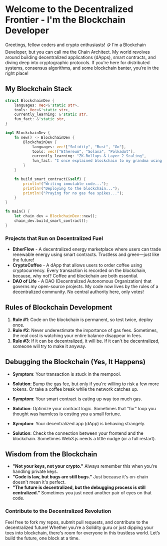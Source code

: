 # Welcome to the Decentralized Frontier - I'm the Blockchain Developer  
Greetings, fellow coders and crypto enthusiasts! 🪙 I'm a Blockchain Developer, but you can call me the Chain Architect. My world revolves around building decentralized applications (dApps), smart contracts, and diving deep into cryptographic protocols. If you're here for distributed systems, consensus algorithms, and some blockchain banter, you’re in the right place!

## My Blockchain Stack

```rust
struct BlockchainDev {
    languages: Vec<&'static str>,
    tools: Vec<&'static str>,
    currently_learning: &'static str,
    fun_fact: &'static str,
}

impl BlockchainDev {
    fn new() -> BlockchainDev {
        BlockchainDev {
            languages: vec!["Solidity", "Rust", "Go"],
            tools: vec!["Ethereum", "Solana", "Polkadot"],
            currently_learning: "ZK-Rollups & Layer 2 Scaling",
            fun_fact: "I once explained blockchain to my grandma using Lego blocks. She’s now a Bitcoin HODLer.",
        }
    }

    fn build_smart_contract(&self) {
        println!("Writing immutable code...");
        println!("Deploying to the blockchain...");
        println!("Praying for no gas fee spikes...");
    }
}

fn main() {
    let chain_dev = BlockchainDev::new();
    chain_dev.build_smart_contract();
}

```

### Projects that Run on Decentralized Fuel

- **EtherFlow** - A decentralized energy marketplace where users can trade renewable energy using smart contracts. Trustless and green—just like the future!
- **CryptoCoffee** - A dApp that allows users to order coffee using cryptocurrency. Every transaction is recorded on the blockchain, because, why not? Coffee and blockchain are both essential.
- **DAO of Life** - A DAO (Decentralized Autonomous Organization) that governs my open-source projects. My code now lives by the rules of a decentralized community. No central authority here, only votes!

## Rules of Blockchain Development

1. **Rule #1**: Code on the blockchain is permanent, so test twice, deploy once.
2. **Rule #2**: Never underestimate the importance of gas fees. Sometimes, the real cost is watching your entire balance disappear in fees.
3. **Rule #3**: If it can be decentralized, it will be. If it can't be decentralized, someone will try to make it anyway.

## Debugging the Blockchain (Yes, It Happens)

- **Symptom**: Your transaction is stuck in the mempool.
- **Solution**: Bump the gas fee, but only if you're willing to risk a few more tokens. Or take a coffee break while the network catches up.

- **Symptom**: Your smart contract is eating up way too much gas.
- **Solution**: Optimize your contract logic. Sometimes that "for" loop you thought was harmless is costing you a small fortune.

- **Symptom**: Your decentralized app (dApp) is behaving strangely.
- **Solution**: Check the connection between your frontend and the blockchain. Sometimes Web3.js needs a little nudge (or a full restart).

## Wisdom from the Blockchain

- **"Not your keys, not your crypto."** Always remember this when you're handling private keys.
- **"Code is law, but bugs are still bugs."** Just because it's on-chain doesn't mean it's perfect.
- **"The future is decentralized, but the debugging process is still centralized."** Sometimes you just need another pair of eyes on that code.

### Contribute to the Decentralized Revolution

Feel free to fork my repos, submit pull requests, and contribute to the decentralized future! Whether you’re a Solidity guru or just dipping your toes into blockchain, there's room for everyone in this trustless world. Let’s build the future, one block at a time.
